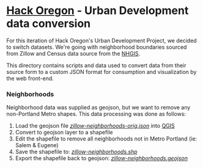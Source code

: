 # [Hack Oregon](http://www.hackoregon.org/) - Urban Development data conversion 

For this iteration of Hack Oregon's Urban Development Project, we decided to switch datasets.
We're going with neighborhood boundaries sourced from Zillow and Census data source from the [NHGIS](https://www.nhgis.org/).

This directory contains scripts and data used to convert data from their source form to a custom JSON format for consumption
and visualization by the web front-end.

### Neighborhoods

Neighborhood data was supplied as geojson, but we want to remove any non-Portland Metro shapes. This data processing was done as follows:

1. Load the geojson file [*zillow-neighborhoods-orig.json*](https://github.com/hackoregon/urbandev-etl/blob/master/convert/data/zillow-neighborhoods-orig.json) into [QGIS](http://www.qgis.org)
2. Convert to geojson layer to a shapefile
3. Edit the shapefile to remove all neighborhoods not in Metro Portland (ie: Salem & Eugene)
4. Save the shapefile to: [*zillow-neighborhoods.shp*](https://github.com/hackoregon/urbandev-etl/blob/master/convert/data/zillow-neighborhoods.shp)
5. Export the shapefile back to geojson: [*zillow-neighborhoods.geojson*](https://github.com/hackoregon/urbandev-etl/blob/master/convert/data/zillow-neighborhoods.geojson)



